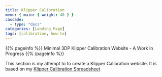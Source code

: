 ```yaml
---
title: Klipper Calibration
menu: { main: { weight: 40 } }
cascade:
  - type: "docs"
categories: [Landing Page]
tags: [calibration, how-to]
---
```


{{% pageinfo %}}
Minimal 3DP Klipper Calibration Website - A Work in Progress
{{% /pageinfo %}}

This section is my attempt to to create a Klipper Calibration website. It is based on my [Klipper Calibration Spreadsheet](https://docs.google.com/spreadsheets/d/1LlSHsa86RuT_btswmDsmQp0LrTJ9U0HJcRhorsqz1ug/edit?usp=sharing)
